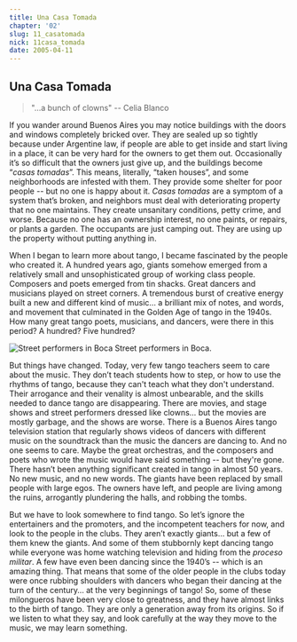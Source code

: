 ```yaml
---
title: Una Casa Tomada
chapter: '02'
slug: 11_casatomada
nick: 11casa_tomada
date: 2005-04-11
---
```


## Una Casa Tomada

>"...a bunch of clowns"
>-- Celia Blanco

If you wander around Buenos Aires you may notice buildings with the doors and windows completely bricked over. They are sealed up so tightly because under Argentine law, if people are able to get inside and start living in a place, it can be very hard for the owners to get them out. Occasionally it’s so difficult that the owners just give up, and the buildings become “_casas tomadas_”. This means, literally, “taken houses”, and some neighborhoods are infested with them. They provide some shelter for poor people -- but no one is happy about it. _Casas tomadas_ are a symptom of a system that’s broken, and neighbors must deal with deteriorating property that no one maintains. They create unsanitary conditions, petty crime, and worse. Because no one has an ownership interest, no one paints, or repairs, or plants a garden. The occupants are just camping out. They are using up the property without putting anything in.

When I began to learn more about tango, I became fascinated by the people who created it. A hundred years ago, giants somehow emerged from a relatively small and unsophisticated group of working class people. Composers and poets emerged from tin shacks. Great dancers and musicians played on street corners. A tremendous burst of creative energy built a new and different kind of music… a brilliant mix of notes, and words, and movement that culminated in the Golden Age of tango in the 1940s. How many great tango poets, musicians, and dancers, were there in this period? A hundred? Five hundred?

![Street performers in Boca](/2_pics/image024.jpg)
Street performers in Boca.

But things have changed. Today, very few tango teachers seem to care about the music. They don’t teach students how to step, or how to use the rhythms of tango, because they can't teach what they don't understand. Their arrogance and their venality is almost unbearable, and the skills needed to dance tango are disappearing. There are movies, and stage shows and street performers dressed like clowns… but the movies are mostly garbage, and the shows are worse. There is a Buenos Aires tango television station that regularly shows videos of dancers with different music on the soundtrack than the music the dancers are dancing to. And no one seems to care. Maybe the great orchestras, and the composers and poets who wrote the music would have said something -- but they're gone. There hasn’t been anything significant created in tango in almost 50 years. No new music, and no new words. The giants have been replaced by small people with large egos. The owners have left, and people are living among the ruins, arrogantly plundering the halls, and robbing the tombs.

But we have to look somewhere to find tango. So let’s ignore the entertainers and the promoters, and the incompetent teachers for now, and look to the people in the clubs. They aren’t exactly giants… but a few of them knew the giants. And some of them stubbornly kept dancing tango while everyone was home watching television and hiding from the _proceso militar_. A few have even been dancing since the 1940’s -- which is an amazing thing. That means that some of the older people in the clubs today were once rubbing shoulders with dancers who began their dancing at the turn of the century… at the very beginnings of tango! So, some of these milongueros have been very close to greatness, and they have almost links to the birth of tango. They are only a generation away from its origins. So if we listen to what they say, and look carefully at the way they move to the music, we may learn something.